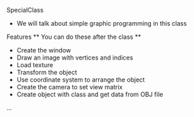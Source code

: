 SpecialClass

- We will talk about simple graphic programming in this class

Features
**
 You can do these after the class
**

- Create the window
- Draw an image with vertices and indices 
- Load texture
- Transform the object
- Use coordinate system to arrange the object
- Create the camera to set view matrix
- Create object with class and get data from OBJ file

...
